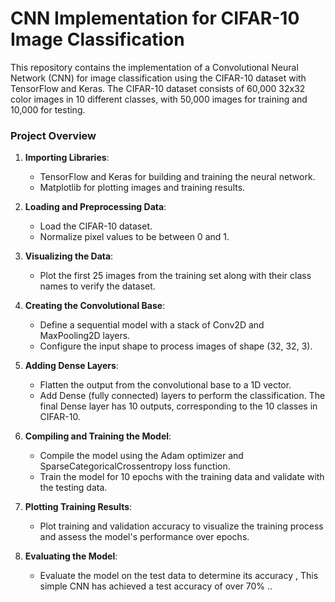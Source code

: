 # CNN Implementation for CIFAR-10 Image Classification

This repository contains the implementation of a Convolutional Neural Network (CNN) for image classification using the CIFAR-10 dataset with TensorFlow and Keras. The CIFAR-10 dataset consists of 60,000 32x32 color images in 10 different classes, with 50,000 images for training and 10,000 for testing.

### Project Overview

1. **Importing Libraries**:
   - TensorFlow and Keras for building and training the neural network.
   - Matplotlib for plotting images and training results.

2. **Loading and Preprocessing Data**:
   - Load the CIFAR-10 dataset.
   - Normalize pixel values to be between 0 and 1.

3. **Visualizing the Data**:
   - Plot the first 25 images from the training set along with their class names to verify the dataset.

4. **Creating the Convolutional Base**:
   - Define a sequential model with a stack of Conv2D and MaxPooling2D layers.
   - Configure the input shape to process images of shape (32, 32, 3).

5. **Adding Dense Layers**:
   - Flatten the output from the convolutional base to a 1D vector.
   - Add Dense (fully connected) layers to perform the classification. The final Dense layer has 10 outputs, corresponding to the 10 classes in CIFAR-10.

6. **Compiling and Training the Model**:
   - Compile the model using the Adam optimizer and SparseCategoricalCrossentropy loss function.
   - Train the model for 10 epochs with the training data and validate with the testing data.

7. **Plotting Training Results**:
   - Plot training and validation accuracy to visualize the training process and assess the model's performance over epochs.

8. **Evaluating the Model**:
   - Evaluate the model on the test data to determine its accuracy , This simple CNN has achieved a test accuracy of over 70% ..
